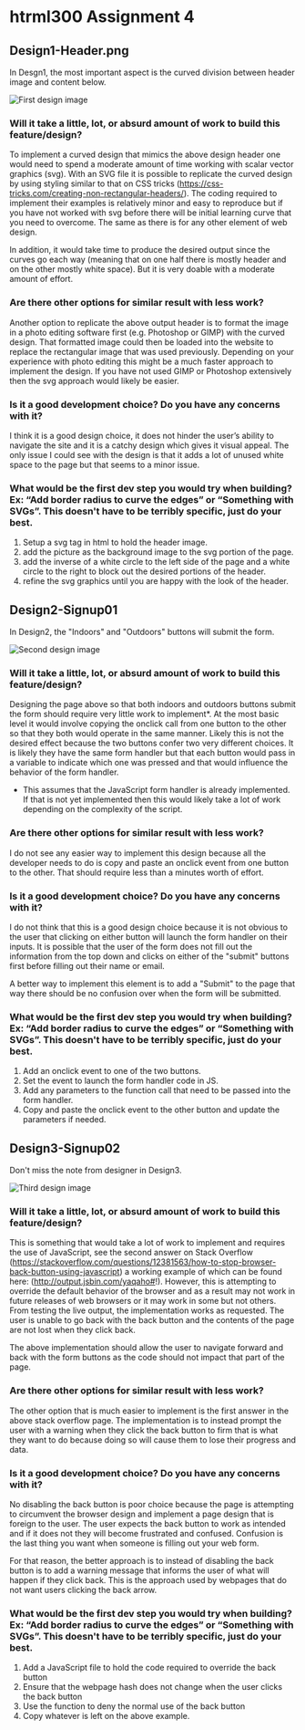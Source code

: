 # htrml300 Assignment 4

## Design1-Header.png
In Desgn1, the most important aspect is the curved division between header image and content below. 

![First design image](https://james1992.github.io/html300-assignment4/images/Design1-Header.png)

### Will it take a little, lot, or absurd amount of work to build this feature/design?

To implement a curved design that mimics the above design header one would need to spend a moderate amount of time working with scalar vector graphics (svg).  With an SVG file it is possible to replicate the curved design by using styling similar to that on CSS tricks (https://css-tricks.com/creating-non-rectangular-headers/).  The coding required to implement their examples is relatively minor and easy to reproduce but if you have not worked with svg before there will be initial learning curve that you need to overcome.  The same as there is for any other element of web design.

In addition, it would take time to produce the desired output since the curves go each way (meaning that on one half there is mostly header and on the other mostly white space).  But it is very doable with a moderate amount of effort.

### Are there other options for similar result with less work?

Another option to replicate the above output header is to format the image in a photo editing software first (e.g. Photoshop or GIMP) with the curved design.  That formatted image could then be loaded into the website to replace the rectangular image that was used previously.  Depending on your experience with photo editing this might be a much faster approach to implement the design.  If you have not used GIMP or Photoshop extensively then the svg approach would likely be easier.

### Is it a good development choice? Do you have any concerns with it?

I think it is a good design choice, it does not hinder the user’s ability to navigate the site and it is a catchy design which gives it visual appeal.  The only issue I could see with the design is that it adds a lot of unused white space to the page but that seems to a minor issue.

### What would be the first dev step you would try when building? Ex: “Add border radius to curve the edges” or “Something with SVGs”. This doesn't have to be terribly specific, just do your best. 

1. Setup a svg tag in html to hold the header image.
2. add the picture as the background image to the svg portion of the page.
3. add the inverse of a white circle to the left side of the page and a white circle to the right to block out the desired portions of the header.
4. refine the svg graphics until you are happy with the look of the header.

## Design2-Signup01
In Design2, the "Indoors" and "Outdoors" buttons will submit the form.

![Second design image](https://james1992.github.io/html300-assignment4/images/Design2-Signup01.png)

### Will it take a little, lot, or absurd amount of work to build this feature/design?

Designing the page above so that both indoors and outdoors buttons submit the form should require very little work to implement*.  At the most basic level it would involve copying the onclick call from one button to the other so that they both would operate in the same manner.  Likely this is not the desired effect because the two buttons confer two very different choices.  It is likely they have the same form handler but that each button would pass in a variable to indicate which one was pressed and that would influence the behavior of the form handler.

* This assumes that the JavaScript form handler is already implemented.  If that is not yet implemented then this would likely take a lot of work depending on the complexity of the script.

### Are there other options for similar result with less work?

I do not see any easier way to implement this design because all the developer needs to do is copy and paste an onclick event from one button to the other.  That should require less than a minutes worth of effort.

### Is it a good development choice? Do you have any concerns with it?

I do not think that this is a good design choice because it is not obvious to the user that clicking on either button will launch the form handler on their inputs.  It is possible that the user of the form does not fill out the information from the top down and clicks on either of the "submit" buttons first before filling out their name or email.

A better way to implement this element is to add a "Submit" to the page that way there should be no confusion over when the form will be submitted.

### What would be the first dev step you would try when building? Ex: “Add border radius to curve the edges” or “Something with SVGs”. This doesn't have to be terribly specific, just do your best. 

1. Add an onclick event to one of the two buttons.
2. Set the event to launch the form handler code in JS.
3. Add any parameters to the function call that need to be passed into the form handler. 
4. Copy and paste the onclick event to the other button and update the parameters if needed.

## Design3-Signup02
Don't miss the note from designer in Design3.

![Third design image](https://james1992.github.io/html300-assignment4/images/Design3-Signup02.png)

### Will it take a little, lot, or absurd amount of work to build this feature/design?

This is something that would take a lot of work to implement and requires the use of JavaScript, see the second answer on Stack Overflow (https://stackoverflow.com/questions/12381563/how-to-stop-browser-back-button-using-javascript) a working example of which can be found here: (http://output.jsbin.com/yaqaho#!).  However, this is attempting to override the default behavior of the browser and as a result may not work in future releases of web browsers or it may work in some but not others.  From testing the live output, the implementation works as requested.  The user is unable to go back with the back button and the contents of the page are not lost when they click back.

The above implementation should allow the user to navigate forward and back with the form buttons as the code should not impact that part of the page.

### Are there other options for similar result with less work?

The other option that is much easier to implement is the first answer in the above stack overflow page.  The implementation is to instead prompt the user with a warning when they click the back button to firm that is what they want to do because doing so will cause them to lose their progress and data.

### Is it a good development choice? Do you have any concerns with it?

No disabling the back button is poor choice because the page is attempting to circumvent the browser design and implement a page design that is foreign to the user. The user expects the back button to work as intended and if it does not they will become frustrated and confused.  Confusion is the last thing you want when someone is filling out your web form.  

For that reason, the better approach is to instead of disabling the back button is to add a warning message that informs the user of what will happen if they click back.  This is the approach used by webpages that do not want users clicking the back arrow.

### What would be the first dev step you would try when building? Ex: “Add border radius to curve the edges” or “Something with SVGs”. This doesn't have to be terribly specific, just do your best. 

1. Add a JavaScript file to hold the code required to override the back button
2. Ensure that the webpage hash does not change when the user clicks the back button
3. Use the function to deny the normal use of the back button
4. Copy whatever is left on the above example.